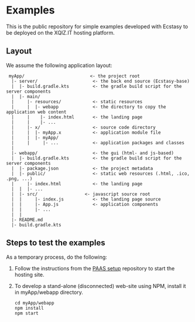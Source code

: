 # Examples #

This is the public repository for simple examples developed with Ecstasy to be deployed
on the XQIZ.IT hosting platform.

## Layout ##

We assume the following application layout:

     myApp/                         <- the project root
      |- server/                     <- the back end source (Ecstasy-base)
      |  |- build.gradle.kts         <- the gradle build script for the server components
      |  |- main/
      |     |- resources/            <- static resources
      |     |  |- webapp             <- the directory to copy the application web content
      |     |    |- index.html       <- the landing page
      |     |    |- ...
      |     |- x/                    <- source code directory
      |     |  |- myApp.x            <- application module file
      |     |  |- myApp/
      |     |     |- ...             <- application packages and classes
      |
      |- webapp/                     <- the gui (html- and js-based)
      |  |- build.gradle.kts         <- the gradle build script for the server components
      |  |- package.json             <- the project metadata
      |  |- public/                  <- static web resources (.html, .ico, .png, ...) 
      |     |- index.html            <- the landing page
      |  |  |- ...
      |  |- src/                  <- javascript source root
      |  |     |- index.js           <- the landing page source
      |  |     |- App.js             <- application components
      |  |     |- ...
      |  | 
      |- README.md
      |- build.gradle.kts

## Steps to test the examples

As a temporary process, do the following:

1. Follow the instructions from the [PAAS setup](https://github.com/xtclang/platform/blob/master/README.md#steps-to-test-the-paas-functionality) 
   repository to start the hosting site.

2. To develop a stand-alone (disconnected) web-site using NPM, install it in myApp/webapp directory. 
   
       cd myApp/webapp 
       npm install
       npm start